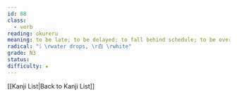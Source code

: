 ```yaml
---
id: 88
class:
  - verb
reading: okureru
meaning: to be late; to be delayed; to fall behind schedule; to be overdue
radical: "氵\rwater drops, \r白 \rwhite"
grade: N3
status:
difficulty: ★
---
```

[[Kanji List|Back to Kanji List]]